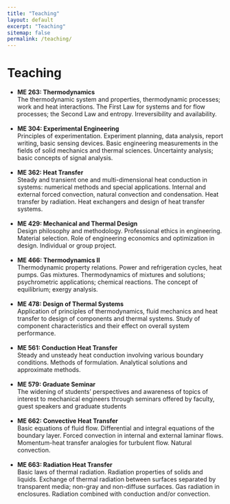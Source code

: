 ```yaml
---
title: "Teaching"
layout: default
excerpt: "Teaching"
sitemap: false
permalink: /teaching/
---
```


# Teaching

* <b> ME 263: Thermodynamics </b> <br />  The thermodynamic system and properties, thermodynamic processes; work and heat interactions. The First Law for systems and for flow processes; the Second Law and entropy. Irreversibility and availability.
<br/><br/>
* <b> ME 304: Experimental Engineering </b> <br /> Principles of experimentation. Experiment planning, data analysis, report writing, basic sensing devices. Basic engineering measurements in the fields of solid mechanics and thermal sciences. Uncertainty analysis; basic concepts of signal analysis.
<br/><br/>
* <b> ME 362: Heat Transfer </b> <br /> Steady and transient one and multi-dimensional heat conduction in systems: numerical methods and special applications. Internal and external forced convection, natural convection and condensation. Heat transfer by radiation. Heat exchangers and design of heat transfer systems.
<br/><br/>
* <b> ME 429: Mechanical and Thermal Design </b> <br /> Design philosophy and methodology. Professional ethics in engineering. Material selection. Role of engineering economics and optimization in design. Individual or group project.
<br/><br/>
* <b> ME 466: Thermodynamics II </b> <br /> Thermodynamic property relations. Power and refrigeration cycles, heat pumps. Gas mixtures. Thermodynamics of mixtures and solutions; psychrometric applications; chemical reactions. The concept of equilibrium; exergy analysis.
<br/><br/>
* <b> ME 478: Design of Thermal Systems </b> <br /> Application of principles of thermodynamics, fluid mechanics and heat transfer to design of components and thermal systems. Study of component characteristics and their effect on overall system performance.
<br/><br/>
* <b> ME 561: Conduction Heat Transfer </b> <br /> Steady and unsteady heat conduction involving various boundary conditions. Methods of formulation. Analytical  solutions and approximate methods.
<br/><br/>
* <b> ME 579: Graduate Seminar </b> <br /> The widening of students’ perspectives and awareness of topics of interest to mechanical engineers through seminars offered by faculty, guest speakers and graduate students
<br/><br/>
* <b> ME 662: Convective Heat Transfer </b> <br /> Basic equations of fluid flow. Differential and integral equations of the boundary layer. Forced convection in internal and external laminar flows. Momentum-heat transfer analogies for turbulent flow. Natural convection.
<br/><br/>
* <b> ME 663: Radiation Heat Transfer </b> <br /> Basic laws of thermal radiation. Radiation properties of solids and liquids. Exchange of thermal radiation between surfaces separated by transparent media; non-gray and non-diffuse surfaces. Gas radiation in enclosures. Radiation combined with conduction and/or convection.
